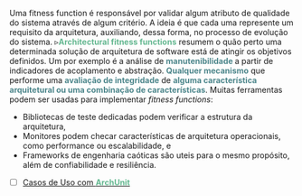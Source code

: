 Uma fitness function é responsável por validar algum atributo de qualidade do sistema através de algum critério. A ideia é que cada uma represente um requisito da arquitetura, auxiliando, dessa forma, no processo de evolução do sistema.
▹<span style="color:#65B891"><b>Architectural fitness functions</b></span> resumem o quão perto uma determinada solução de arquitetura de software está de atingir os objetivos definidos.
Um por exemplo é a análise de <span style="color:#4E878C"><b>manutenibilidade </b></span>a partir de indicadores de acoplamento e abstração.
<span style="color:#4E878C"><b>Qualquer mecanismo</b></span> que performe uma <span style="color:#4E878C"><b>avaliação de integridade</b></span> de <span style="color:#4E878C"><b>alguma característica arquitetural ou uma combinação de características</b></span>.
Muitas ferramentas podem ser usadas para implementar *fitness functions*:
- Bibliotecas de teste dedicadas podem verificar a estrutura da arquitetura,
- Monitores podem checar características de arquitetura operacionais, como performance ou escalabilidade, e
- Frameworks de engenharia caóticas são uteis para o mesmo propósito, além de confiabilidade e resiliência.

- [ ] [Casos de Uso com <span style="color:#65B891"><b>ArchUnit</b></span>](https://www.archunit.org/use-cases)



